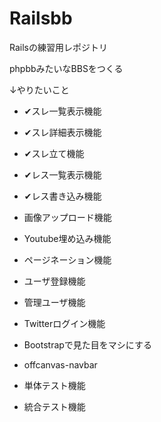 # Railsbb

Railsの練習用レポジトリ

phpbbみたいなBBSをつくる

↓やりたいこと

* ✔スレ一覧表示機能

* ✔スレ詳細表示機能

* ✔スレ立て機能

* ✔レス一覧表示機能

* ✔レス書き込み機能

* 画像アップロード機能

* Youtube埋め込み機能

* ページネーション機能

* ユーザ登録機能

* 管理ユーザ機能

* Twitterログイン機能

* Bootstrapで見た目をマシにする

* offcanvas-navbar

* 単体テスト機能

* 統合テスト機能